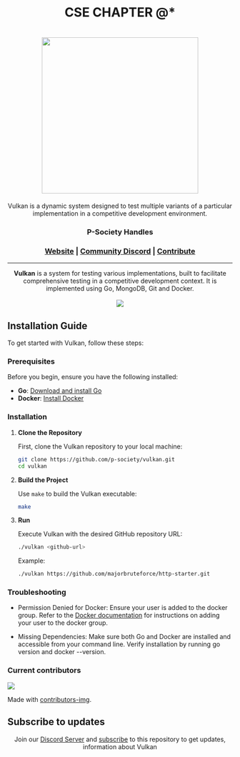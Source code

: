<h1 align="center">
    CSE CHAPTER @*
</h1>

<h1 align="center">
    <img src="https://github.com/user-attachments/assets/313d8a1c-53c9-41ac-a33d-5722a17992f6" width="350">
</h1>

<div align="center">
    Vulkan is a dynamic system designed to test multiple variants of a particular implementation in a competitive development environment.
</div>

<div align="center">
    <h3>P-Society Handles</h3>
    <h3 align="center">
        <a href="https://dev-psoc.netlify.app/">Website</a>
        <span> | </span>
        <a href="https://discord.gg/UhmKJGMnan">Community Discord</a>
        <span> | </span>
        <a href="https://github.com/p-society/gc-server/blob/main/docs/CONTRIBUTING.md">Contribute</a>
    </h3>
</div>

----------------------------------------

<div align="center">
    <b>Vulkan</b> is a system for testing various implementations, built to facilitate comprehensive testing in a competitive development context. It is implemented using Go, MongoDB, Git and Docker.
</div>

<div align="center">
    <br/>
	<img src='https://skillicons.dev/icons?i=go,docker,git,mongodb' ></img>
</div>

## Installation Guide

To get started with Vulkan, follow these steps:

### Prerequisites

Before you begin, ensure you have the following installed:

- **Go**: [Download and install Go](https://golang.org/doc/install)
- **Docker**: [Install Docker](https://docs.docker.com/get-docker/)

### Installation

1. **Clone the Repository**

   First, clone the Vulkan repository to your local machine:

   ```bash
   git clone https://github.com/p-society/vulkan.git
   cd vulkan
   ```

2. **Build the Project**

    Use `make` to build the Vulkan executable:

    ```bash
    make
    ```

3. **Run**

    Execute Vulkan with the desired GitHub repository URL:

    ```bash
    ./vulkan <github-url>
    ```
    Example:

    ```bash
    ./vulkan https://github.com/majorbruteforce/http-starter.git
    ```

### Troubleshooting

- Permission Denied for Docker: Ensure your user is added to the docker group. Refer to the [Docker documentation](https://docs.docker.com/engine/install/linux-postinstall/) for instructions on adding your user to the docker group.

- Missing Dependencies: Make sure both Go and Docker are installed and accessible from your command line. Verify installation by running go version and docker --version.


### Current contributors <a name="Current contributors"></a>

<a href="https://github.com/p-society/vulkan/graphs/contributors">
    <img src="https://contributors-img.web.app/image?repo=p-society/vulkan" />
</a>

Made with [contributors-img](https://contributors-img.web.app).

## Subscribe to updates
<center>
	
Join our [Discord Server](https://discord.gg/UhmKJGMnan) and [subscribe](https://github.com/p-society/vulkan) to this repository  to get updates, information about Vulkan
    
</center>
